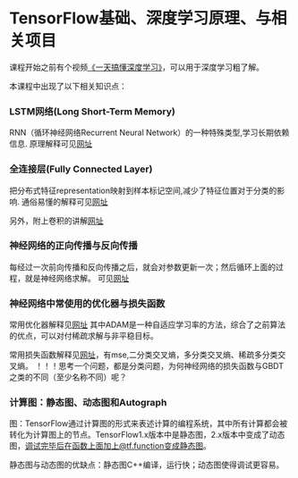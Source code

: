 # TensorFlow基础、深度学习原理、与相关项目

课程开始之前有个视频[《一天搞懂深度学习》](https://v.youku.com/v_show/id_XNDM4Mzc4Mjk0NA==.html?spm=a2h0c.8166622.PhoneSokuUgc_1.dscreenshot)，可以用于深度学习粗了解。

本课程中出现了以下相关知识点：
### LSTM网络(Long Short-Term Memory)
RNN（循环神经网络Recurrent Neural Network）的一种特殊类型,学习长期依赖信息.
原理解释可见[网址](https://www.jianshu.com/p/9dc9f41f0b29)

### 全连接层(Fully Connected Layer)
把分布式特征representation映射到样本标记空间,减少了特征位置对于分类的影响.
通俗易懂的解释可见[网址](https://zhuanlan.zhihu.com/p/33841176)

另外，附上卷积的讲解[网址](https://www.zhihu.com/question/22298352)


### 神经网络的正向传播与反向传播
每经过一次前向传播和反向传播之后，就会对参数更新一次；然后循环上面的过程，就是神经网络求解。
可见[网址](https://www.jianshu.com/p/765d603c76a0)

### 神经网络中常使用的优化器与损失函数
常用优化器解释见[网址](https://www.jianshu.com/p/b59f40152989)
其中ADAM是一种自适应学习率的方法，综合了之前算法的优点，可以对付稀疏求解与非平稳目标。

常用损失函数解释见[网址](https://www.cnblogs.com/panchuangai/p/12567978.html)，有mse,二分类交叉熵，多分类交叉熵、稀疏多分类交叉熵。
！！！思考一个问题，都是分类问题，为何神经网络的损失函数与GBDT之类的不同（至少名称不同）呢？


### 计算图：静态图、动态图和Autograph
图：TensorFlow通过计算图的形式来表述计算的编程系统，其中所有计算都会被转化为计算图上的节点。TensorFlow1.x版本中是静态图，2.x版本中变成了动态图，调试完毕后在函数上面加上@tf.function变成静态图。

静态图与动态图的优缺点：静态图C++编译，运行快；动态图使得调试更容易。

